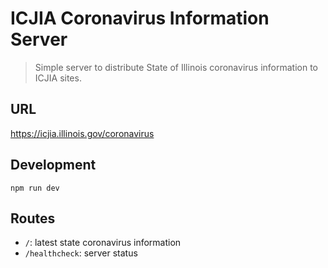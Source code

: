 # ICJIA Coronavirus Information Server

> Simple server to distribute State of Illinois coronavirus information to ICJIA sites.

## URL

https://icjia.illinois.gov/coronavirus

## Development

```
npm run dev
```

## Routes

- `/`: latest state coronavirus information
- `/healthcheck`: server status

